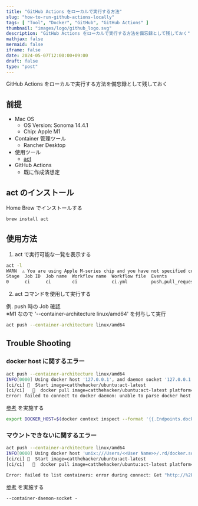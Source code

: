 ```yaml
---
title: "GitHub Actions をローカルで実行する方法"
slug: "how-to-run-github-actions-locally"
tags: [ "Tool", "Docker", "GitHub", "GitHub Actions" ]
thumbnail: "images/logo/github_logo.svg"
description: "GitHub Actions をローカルで実行する方法を備忘録として残しておく"
mathjax: false
mermaid: false
iframe: false
date: 2024-05-07T12:00:00+09:00
draft: false
type: "post"
---
```


GitHub Actions をローカルで実行する方法を備忘録として残しておく

## 前提

* Mac OS
  * OS Version: Sonoma 14.4.1
  * Chip: Apple M1
* Container 管理ツール
  * Rancher Desktop
* 使用ツール
  * [act](https://github.com/nektos/act)
* GitHub Actions
  * 既に作成済想定

## act のインストール

Home Brew でインストールする

```sh
brew install act
```

## 使用方法

1. act で実行可能な一覧を表示する

```sh
act -l
WARN  ⚠ You are using Apple M-series chip and you have not specified container architecture, you might encounter issues while running act. If so, try running it with '--container-architecture linux/amd64'. ⚠
Stage  Job ID  Job name  Workflow name  Workflow file  Events
0      ci      ci        ci             ci.yml         push,pull_request
```

2. act コマンドを使用して実行する

例. push 時の Job 確認  
※M1 なので '--container-architecture linux/amd64' を付与して実行

```sh
act push --container-architecture linux/amd64
```

## Trouble Shooting

### docker host に関するエラー

```sh
act push --container-architecture linux/amd64
INFO[0000] Using docker host '127.0.0.1', and daemon socket '127.0.0.1'
[ci/ci] 🚀  Start image=catthehacker/ubuntu:act-latest
[ci/ci]   🐳  docker pull image=catthehacker/ubuntu:act-latest platform=linux/amd64 username= forcePull=true
Error: failed to connect to docker daemon: unable to parse docker host `127.0.0.1`
```

[参考](https://github.com/nektos/act/issues/2077) を実施する

```sh
export DOCKER_HOST=$(docker context inspect --format '{{.Endpoints.docker.Host}}')
```

### マウントできないに関するエラー

```sh
act push --container-architecture linux/amd64
INFO[0000] Using docker host 'unix:///Users/<<User Name>>/.rd/docker.sock', and daemon socket 'unix:///Users/<<User Name>>/.rd/docker.sock'
[ci/ci] 🚀  Start image=catthehacker/ubuntu:act-latest
[ci/ci]   🐳  docker pull image=catthehacker/ubuntu:act-latest platform=linux/amd64 username= forcePull=true

Error: failed to list containers: error during connect: Get "http://%2FUsers%2F<<User Name>>%2F.rd%2Fdocker.sock/v1.45/containers/json?all=1": EOF
```

[参考](https://github.com/nektos/act/issues/2239) を実施する


```sh:~/.actrc
--container-daemon-socket -
```
